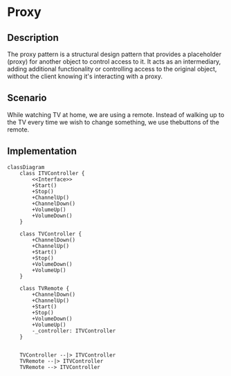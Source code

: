 ﻿# Proxy

## Description

The proxy pattern is a structural design pattern that 
provides a placeholder (proxy) for another object to 
control access to it. It acts as an intermediary, 
adding additional functionality or controlling 
access to the original object, without the client 
knowing it's interacting with a proxy. 

## Scenario

While watching TV at home, we are using a remote. Instead
of walking up to the TV every time we wish to change
something, we use thebuttons of the remote.

## Implementation

```mermaid
classDiagram
    class ITVController {
        <<Interface>>
        +Start()
        +Stop()
        +ChannelUp()
        +ChannelDown()
        +VolumeUp()
        +VolumeDown()
    }

    class TVController {
        +ChannelDown()
        +ChannelUp()
        +Start()
        +Stop()
        +VolumeDown()
        +VolumeUp()
    }

    class TVRemote {
        +ChannelDown()
        +ChannelUp()
        +Start()
        +Stop()
        +VolumeDown()
        +VolumeUp()
        -_controller: ITVController
    }


    TVController --|> ITVController
    TVRemote --|> ITVController
    TVRemote --> ITVController

```
